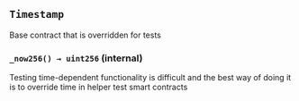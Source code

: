## `Timestamp`

Base contract that is overridden for tests

### `_now256() → uint256` (internal)

Testing time-dependent functionality is difficult and the best way of
doing it is to override time in helper test smart contracts
